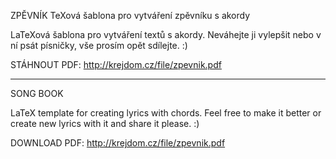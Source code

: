 ZPĚVNÍK
TeXová šablona pro vytváření zpěvníku s akordy

LaTeXová šablona pro vytváření textů s akordy. Neváhejte ji vylepšit nebo v ní psát písničky, vše prosím opět sdílejte. :)

STÁHNOUT PDF: http://krejdom.cz/file/zpevnik.pdf

-------------------

SONG BOOK

LaTeX template for creating lyrics with chords. Feel free to make it better or create new lyrics with it and share it please. :)

DOWNLOAD PDF: http://krejdom.cz/file/zpevnik.pdf

